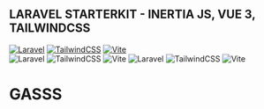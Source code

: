 ## LARAVEL STARTERKIT - INERTIA JS, VUE 3, TAILWINDCSS

[![Laravel](https://img.shields.io/badge/Laravel-FF2D20?style=for-the-badge&logo=laravel&logoColor=white)](https://laravel.com/)
[![TailwindCSS](https://img.shields.io/badge/TailwindCSS-38B2AC?style=for-the-badge&logo=tailwind-css&logoColor=white)](https://tailwindcss.com/)
[![Vite](https://img.shields.io/badge/Vite-646E6F?style=for-the-badge&logo=vite&logoColor=white)](https://vitejs.dev/)  
![Laravel](https://img.shields.io/badge/Laravel-FF2D20?style=for-the-badge&logo=laravel&logoColor=white)
![TailwindCSS](https://img.shields.io/badge/TailwindCSS-38B2AC?style=for-the-badge&logo=tailwind-css&logoColor=white)
![Vite](https://img.shields.io/badge/Vite-646E6F?style=for-the-badge&logo=vite&logoColor=white)
![Laravel](https://img.shields.io/badge/Laravel-FF2D20?style=for-the-badge&logo=laravel&logoColor=white)
![TailwindCSS](https://img.shields.io/badge/TailwindCSS-38B2AC?style=for-the-badge&logo=tailwind-css&logoColor=white)
![Vite](https://img.shields.io/badge/Vite-646E6F?style=for-the-badge&logo=vite&logoColor=white)

# GASSS 